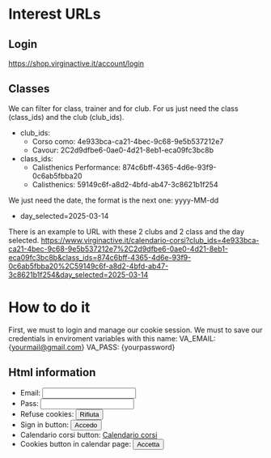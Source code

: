 # Interest URLs

## Login
https://shop.virginactive.it/account/login

## Classes

We can filter for class, trainer and for club. For us just need the class (class_ids) and the club (club_ids).

- club_ids:
    - Corso como: 4e933bca-ca21-4bec-9c68-9e5b537212e7
    - Cavour: 2C2d9dfbe6-0ae0-4d21-8eb1-eca09fc3bc8b
- class_ids:
    - Calisthenics Performance: 874c6bff-4365-4d6e-93f9-0c6ab5fbba20
    - Calisthenics: 59149c6f-a8d2-4bfd-ab47-3c8621b1f254

We just need the date, the format is the next one: yyyy-MM-dd
- day_selected=2025-03-14

There is an example to URL with these 2 clubs and 2 class and the day selected.
https://www.virginactive.it/calendario-corsi?club_ids=4e933bca-ca21-4bec-9c68-9e5b537212e7%2C2d9dfbe6-0ae0-4d21-8eb1-eca09fc3bc8b&class_ids=874c6bff-4365-4d6e-93f9-0c6ab5fbba20%2C59149c6f-a8d2-4bfd-ab47-3c8621b1f254&day_selected=2025-03-14

# How to do it

First, we must to login and manage our cookie session. 
We must to save our credentials in enviroment variables with this name:
VA_EMAIL: {yourmail@gmail.com}
VA_PASS: {yourpassword}

## Html information

- Email: <input type="text" name="username" ng-required="true" ng-model="email" pattern="^[\w-\.]+@([\w-]+\.)+[\w-]{2,4}$" value="">
- Pass:  <input type="password" name="password" ng:model="password" required="required">
- Refuse cookies: <button class="iubenda-cs-reject-btn iubenda-cs-btn-primary" tabindex="0" role="button">Rifiuta</button>
- Sign in button: <button type="submit" name="login" class="vrgnBtn vrgnBtnRight vrgnBtnRight-flexend" ng-disabled=""> Accedo </button>
- Calendario corsi button: <a target="_blank" class="subscription-go-to-courses btn btn-primary mt-4" href="https:" role="button">Calendario corsi</a>
- Cookies button in calendar page: <button class="iubenda-cs-accept-btn iubenda-cs-btn-primary" tabindex="0" role="button">Accetta</button>


